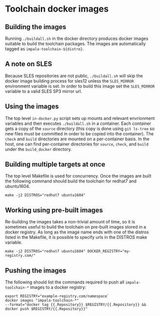 # Toolchain docker images

## Building the images

Running `./buildall.sh` in the docker directory produces docker images suitable to build
the toolchain packages. The images are automatically tagged as `impala-toolchain-${distro}`.

## A note on SLES

Because SLES repositories are not public, `./buildall.sh` will skip the docker image
building process for sles12 unless the `SLES_MIRROR` environment variable is set. In
order to build this image set the `SLES_MIRROR` variable to a valid SLES SP3 mirror url.

## Using the images

The top level `in-docker.py` script sets up mounts and relevant envrionment variables and
then executes `./buildall.sh` in a container. Each container gets a copy of the `source`
directory (this copy is done using `git ls-tree` so new files must be committed in order
to be copied into the container). The `check` and `build` directories are mounted on a
per-container basis. In the host, one can find per-container directories for `source`,
`check`, and `build` under the `build_docker` directory.

## Building multiple targets at once

The top level Makefile is used for concurrency. Once the images are built the following
command should build the toolchain for redhat7 and ubuntu1604.

`make -j2 DISTROS="redhat7 ubuntu1604"`


## Working using pre-built images

Re-building the images takes a non-trivial amount of time, so it is sometimes useful to build
the toolchain on pre-built images stored in a docker registry. As long as the image name ends
with one of the distros listed in the Makefile, it is possible to specify urls in the DISTROS
make variable.

`make -j2 DISTROS="redhat7 ubuntu1604" DOCKER_REGISTRY="my-registry.com/"`


## Pushing the images

The following should list the commands required to push all `impala-toolchain-*` images to a docker registry:

```
export REGISTRY="example-registry.com/namespace`
docker images "impala-toolchain-*"
--format="docker tag {{.Repository}} $REGISTRY/{{.Repository}} && docker push $REGISTRY/{{.Repository}}"
```